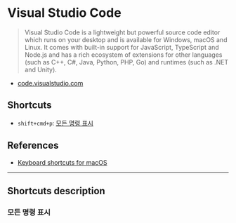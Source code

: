 # Visual Studio Code
> Visual Studio Code is a lightweight but powerful source code editor which runs on your desktop and is available for Windows, macOS and Linux. It comes with built-in support for JavaScript, TypeScript and Node.js and has a rich ecosystem of extensions for other languages (such as C++, C#, Java, Python, PHP, Go) and runtimes (such as .NET and Unity).

* [code.visualstudio.com](http://code.visualstudio.com)

## Shortcuts
* `shift+cmd+p`: [모든 명령 표시](모든-명령-표시)

## References
* [Keyboard shortcuts for macOS](https://code.visualstudio.com/shortcuts/keyboard-shortcuts-macos.pdf)

---

## Shortcuts description

### 모든 명령 표시

